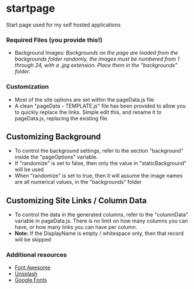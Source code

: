 # startpage
Start page used for my self hosted applications

### Required Files (you provide this!)
 
- Background Images: *Backgrounds on the page are loaded from the backgrounds folder randomly, the images must be numbered from 1 through 24, with a .jpg extension. Place them in the "backgrounds" folder.*

### Customization

- Most of the site options are set within the pageData.js file
- A clean "pageData  - TEMPLATE.js" file has been provided to allow you to quickly replace the links. Simple edit this, and rename it to pageData.js, replacing the existing file.

## Customizing Background
- To control the background settings, refer to the section "background" inside the "pageOptions" variable.
- If "randomize" is set to false, then only the value in "staticBackground" will be used
- When "randomize" is set to true, then it will assume the image names are all numerical values, in the "backgrounds" folder

## Customizing Site Links / Column Data
- To control the data in the generated columns, refer to the "columnData" variable in pageData.js. There is no limit on how many columns you can have, or how many links you can have per column.
- **Note:** If the DisplayName is empty / whitespace only, then that record will be skipped

### Additional resources

- [Font Awesome](https://fontawesome.com "Font Awesome")
- [Unsplash](https://www.unsplash.com "Unsplash")
- [Google Fonts](https://fonts.google.com/ "Google Fonts")

